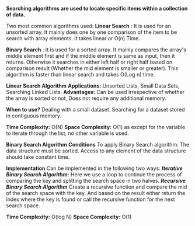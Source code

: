 **Searching algorithms are used to locate specific items within a collection of data.**

Two most common algorithms used:
**Linear Search** : It is used for an unsorted array. It mainly does one by one comparison of the item to be search with array elements. It takes linear or O(n) Time.

**Binary Search** : It is used for a sorted array. It mainly compares the array's middle element first and if the middle element is same as input, then it returns. Otherwise it searches in either left half or right half based on comparison result (Whether the mid element is smaller or greater). This algorithm is faster than linear search and takes O(Log n) time.

**Linear Search Algorithm**
**Applications:** Unsorted Lists, Small Data Sets, Searching Linked Lists.
**Advantages:** Can be used irrespective of whether the array is sorted or not, Does not require any additional memory.

**When to use?** Dealing with a small dataset. Searching for a dataset stored in contiguous memory.

**Time Complexity:** O(N)
**Space Complexity:** O(1) as except for the variable to iterate through the list, no other variable is used. 


**Binary Search Algorithm**
**Conditions**
To apply Binary Search algorithm:
  The data structure must be sorted.
  Access to any element of the data structure should take constant time.

**Implementation**
Can be implemented in the following two ways:
  _**Iterative Binary Search Algorithm:**_ Here we use a loop to continue the process of comparing the key and splitting the search space in two halves.
  _**Recursive Binary Search Algorithm**_ Create a recursive function and compare the mid of the search space with the key. And based on the result either return the index where the key is found or call the recursive function for the next search space.

**Time Complexity:** O(log N)
**Space Complexity:** O(1)
